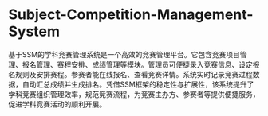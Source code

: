 # Subject-Competition-Management-System
基于SSM的学科竞赛管理系统是一个高效的竞赛管理平台。它包含竞赛项目管理、报名管理、赛程安排、成绩管理等模块。管理员可便捷录入竞赛信息、设定报名规则及安排赛程。参赛者能在线报名、查看竞赛详情。系统实时记录竞赛过程数据，自动汇总成绩并生成排名。凭借SSM框架的稳定性与扩展性，该系统提升了学科竞赛组织管理效率，规范竞赛流程，为竞赛主办方、参赛者等提供便捷服务，促进学科竞赛活动的顺利开展。
